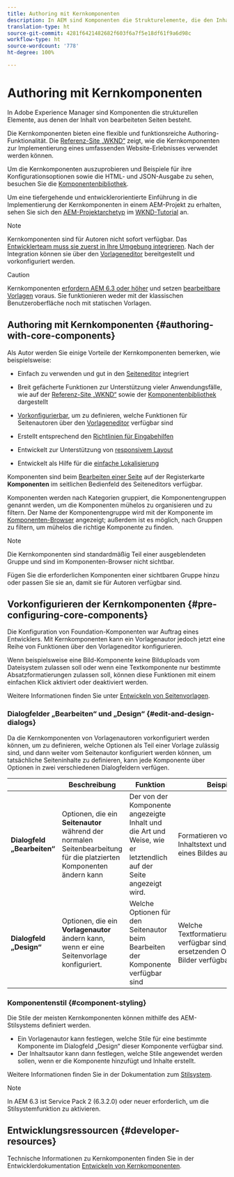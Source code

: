 ```yaml
---
title: Authoring mit Kernkomponenten
description: In AEM sind Komponenten die Strukturelemente, die den Inhalt der zu erstellenden Seiten ausmachen. Kernkomponenten bieten flexible und funktionsreiche Authoring-Funktionalität.
translation-type: ht
source-git-commit: 4281f6421482682f603f6a7f5e18df61f9a6d98c
workflow-type: ht
source-wordcount: '778'
ht-degree: 100%

---
```



# Authoring mit Kernkomponenten

In Adobe Experience Manager sind Komponenten die strukturellen Elemente, aus denen der Inhalt von bearbeiteten Seiten besteht.

Die Kernkomponenten bieten eine flexible und funktionsreiche Authoring-Funktionalität. Die [Referenz-Site „WKND“](https://wknd.site) zeigt, wie die Kernkomponenten zur Implementierung eines umfassenden Website-Erlebnisses verwendet werden können.

Um die Kernkomponenten auszuprobieren und Beispiele für ihre Konfigurationsoptionen sowie die HTML- und JSON-Ausgabe zu sehen, besuchen Sie die [Komponentenbibliothek](https://adobe.com/go/aem_cmp_library_de).

Um eine tiefergehende und entwicklerorientierte Einführung in die Implementierung der Kernkomponenten in einem AEM-Projekt zu erhalten, sehen Sie sich den [AEM-Projektarchetyp](/help/developing/archetype/overview.md) im [ WKND-Tutorial](https://docs.adobe.com/content/help/en/experience-manager-learn/getting-started-wknd-tutorial-develop/overview.html) an.

>[!NOTE]
>
>Kernkomponenten sind für Autoren nicht sofort verfügbar. Das [Entwicklerteam muss sie zuerst in Ihre Umgebung integrieren](/help/get-started/using.md). Nach der Integration können sie über den [Vorlageneditor](https://docs.adobe.com/content/help/de-DE/experience-manager-cloud-service/sites/authoring/features/templates.translate.html) bereitgestellt und vorkonfiguriert werden.

>[!CAUTION]
>
>Kernkomponenten [erfordern AEM 6.3 oder höher](/help/versions.md) und setzen [bearbeitbare Vorlagen](https://docs.adobe.com/content/help/de-DE/experience-manager-cloud-service/sites/authoring/features/templates.translate.html) voraus. Sie funktionieren weder mit der klassischen Benutzeroberfläche noch mit statischen Vorlagen.

## Authoring mit Kernkomponenten {#authoring-with-core-components}

Als Autor werden Sie einige Vorteile der Kernkomponenten bemerken, wie beispielsweise:

* Einfach zu verwenden und gut in den [Seiteneditor](https://docs.adobe.com/content/help/de-DE/experience-manager-cloud-service/sites/authoring/fundamentals/editing-content.translate.html) integriert

* Breit gefächerte Funktionen zur Unterstützung vieler Anwendungsfälle, wie auf der [Referenz-Site „WKND“](https://wknd.site) sowie der [Komponentenbibliothek](https://adobe.com/go/aem_cmp_library_de) dargestellt

* [Vorkonfigurierbar](#pre-configuring-core-components), um zu definieren, welche Funktionen für Seitenautoren über den [Vorlageneditor](https://docs.adobe.com/content/help/de-DE/experience-manager-cloud-service/sites/authoring/features/templates.translate.html) verfügbar sind

* Erstellt entsprechend den [Richtlinien für Eingabehilfen](https://docs.adobe.com/content/help/de-DE/experience-manager-cloud-service/sites/authoring/fundamentals/accessible-content.translate.html)

* Entwickelt zur Unterstützung von [responsivem Layout](https://docs.adobe.com/content/help/de-DE/experience-manager-cloud-service/sites/authoring/features/responsive-layout.translate.html)

* Entwickelt als Hilfe für die [einfache Lokalisierung](localization.md)

Komponenten sind beim [Bearbeiten einer Seite](https://docs.adobe.com/content/help/de-DE/experience-manager-cloud-service/sites/authoring/fundamentals/editing-content.translate.html) auf der Registerkarte **Komponenten** im seitlichen Bedienfeld des Seiteneditors verfügbar.

Komponenten werden nach Kategorien gruppiert, die Komponentengruppen genannt werden, um die Komponenten mühelos zu organisieren und zu filtern. Der Name der Komponentengruppe wird mit der Komponente im [Komponenten-Browser](https://docs.adobe.com/content/help/de-DE/experience-manager-cloud-service/sites/authoring/fundamentals/editing-content.translate.html) angezeigt; außerdem ist es möglich, nach Gruppen zu filtern, um mühelos die richtige Komponente zu finden.

>[!NOTE]
>
>Die Kernkomponenten sind standardmäßig Teil einer ausgeblendeten Gruppe und sind im Komponenten-Browser nicht sichtbar.
>
>Fügen Sie die erforderlichen Komponenten einer sichtbaren Gruppe hinzu oder passen Sie sie an, damit sie für Autoren verfügbar sind.

## Vorkonfigurieren der Kernkomponenten {#pre-configuring-core-components}

Die Konfiguration von Foundation-Komponenten war Auftrag eines Entwicklers. Mit Kernkomponenten kann ein Vorlagenautor jedoch jetzt eine Reihe von Funktionen über den Vorlageneditor konfigurieren.

Wenn beispielsweise eine Bild-Komponente keine Bilduploads vom Dateisystem zulassen soll oder wenn eine Textkomponente nur bestimmte Absatzformatierungen zulassen soll, können diese Funktionen mit einem einfachen Klick aktiviert oder deaktiviert werden.

Weitere Informationen finden Sie unter [Entwickeln von Seitenvorlagen](https://docs.adobe.com/content/help/de-DE/experience-manager-cloud-service/sites/authoring/features/templates.translate.html).

### Dialogfelder „Bearbeiten“ und „Design“ {#edit-and-design-dialogs}

Da die Kernkomponenten von Vorlagenautoren vorkonfiguriert werden können, um zu definieren, welche Optionen als Teil einer Vorlage zulässig sind, und dann weiter vom Seitenautor konfiguriert werden können, um tatsächliche Seiteninhalte zu definieren, kann jede Komponente über Optionen in zwei verschiedenen Dialogfeldern verfügen.

|  | Beschreibung | Funktion | Beispiele |
|--- |--- |--- |--- |
| **Dialogfeld „Bearbeiten“** | Optionen, die ein **Seitenautor** während der normalen Seitenbearbeitung für die platzierten Komponenten ändern kann | Der von der Komponente angezeigte Inhalt und die Art und Weise, wie er letztendlich auf der Seite angezeigt wird. | Formatieren von Inhaltstext und Drehen eines Bildes auf einer Seite |
| **Dialogfeld „Design“** | Optionen, die ein **Vorlagenautor** ändern kann, wenn er eine Seitenvorlage konfiguriert. | Welche Optionen für den Seitenautor beim Bearbeiten der Komponente verfügbar sind | Welche Textformatierungsoptionen verfügbar sind, welche ersetzenden Optionen für Bilder verfügbar sind |

### Komponentenstil {#component-styling}

Die Stile der meisten Kernkomponenten können mithilfe des AEM-Stilsystems definiert werden.

* Ein Vorlagenautor kann festlegen, welche Stile für eine bestimmte Komponente im Dialogfeld „Design“ dieser Komponente verfügbar sind.
* Der Inhaltsautor kann dann festlegen, welche Stile angewendet werden sollen, wenn er die Komponente hinzufügt und Inhalte erstellt.

Weitere Informationen finden Sie in der Dokumentation zum [Stilsystem](https://docs.adobe.com/content/help/de-DE/experience-manager-cloud-service/sites/authoring/features/style-system.translate.html).

>[!NOTE]
>
>In AEM 6.3 ist Service Pack 2 (6.3.2.0) oder neuer erforderlich, um die Stilsystemfunktion zu aktivieren.

## Entwicklungsressourcen {#developer-resources}

Technische Informationen zu Kernkomponenten finden Sie in der Entwicklerdokumentation [Entwickeln von Kernkomponenten](/help/developing/overview.md).
